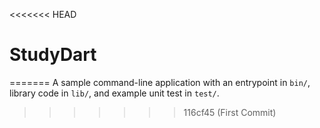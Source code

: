 <<<<<<< HEAD
# StudyDart
=======
A sample command-line application with an entrypoint in `bin/`, library code
in `lib/`, and example unit test in `test/`.
>>>>>>> 116cf45 (First Commit)
